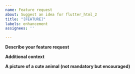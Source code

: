```yaml
---
name: Feature request
about: Suggest an idea for flutter_html_2
title: "[FEATURE]"
labels: enhancement
assignees: ''

---
```


<!--- 

Please do not delete this issue template as it helps us organize and easily work on issues!!

NOTE: Before posting, please make sure you have
 1. Searched the README
 2. Searched the Issues tab for similar feature requests
 --->
 
**Describe your feature request**
<!--- Please provide a clear and concise description of the feature request --->

**Additional context**
<!--- Any other info relevant to the feature request, otherwise please delete --->

**A picture of a cute animal (not mandatory but encouraged)**
<!--- A picture of a cute animal that would nicely complement this feature request. 
If you don't have one, please delete, just know we will be a little disappointed ;) --->